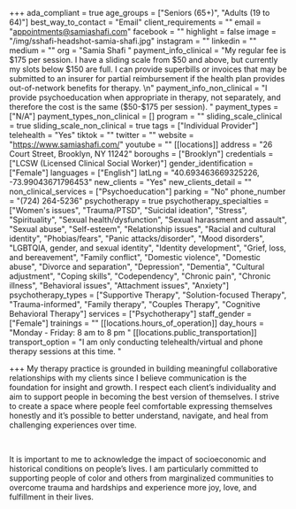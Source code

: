 +++
ada_compliant = true
age_groups = ["Seniors (65+)", "Adults (19 to 64)"]
best_way_to_contact = "Email"
client_requirements = ""
email = "appointments@samiashafi.com"
facebook = ""
highlight = false
image = "/img/sshafi-headshot-samia-shafi.jpg"
instagram = ""
linkedin = ""
medium = ""
org = "Samia Shafi "
payment_info_clinical = "My regular fee is $175 per session.  I have a sliding scale from $50 and above, but currently my slots below $150 are full. I can provide superbills or invoices that may be submitted to an insurer for partial reimbursement if the health plan provides out-of-network benefits for therapy.  \n"
payment_info_non_clinical = "I provide psychoeducation when appropriate in therapy, not separately, and therefore the cost is the same ($50-$175 per session).  "
payment_types = ["N/A"]
payment_types_non_clinical = []
program = ""
sliding_scale_clinical = true
sliding_scale_non_clinical = true
tags = ["Individual Provider"]
telehealth = "Yes"
tiktok = ""
twitter = ""
website = "https://www.samiashafi.com/"
youtube = ""
[[locations]]
address = "26 Court Street, Brooklyn, NY 11242"
boroughs = ["Brooklyn"]
credentials = ["LCSW (Licensed Clinical Social Worker)"]
gender_identification = ["Female"]
languages = ["English"]
latLng = "40.693463669325226, -73.99043671796453"
new_clients = "Yes"
new_clients_detail = ""
non_clinical_services = ["Psychoeducation"]
parking = "No"
phone_number = "(724) 264-5236"
psychotherapy = true
psychotherapy_specialties = ["Women's issues", "Trauma/PTSD", "Suicidal ideation", "Stress", "Spirituality", "Sexual health/dysfunction", "Sexual harassment and assault", "Sexual abuse", "Self-esteem", "Relationship issues", "Racial and cultural identity", "Phobias/fears", "Panic attacks/disorder", "Mood disorders", "LGBTQIA, gender, and sexual identity", "Identity development", "Grief, loss, and bereavement", "Family conflict", "Domestic violence", "Domestic abuse", "Divorce and separation", "Depression", "Dementia", "Cultural adjustment", "Coping skills", "Codependency", "Chronic pain", "Chronic illness", "Behavioral issues", "Attachment issues", "Anxiety"]
psychotherapy_types = ["Supportive Therapy", "Solution-focused Therapy", "Trauma-informed", "Family therapy", "Couples Therapy", "Cognitive Behavioral Therapy"]
services = ["Psychotherapy"]
staff_gender = ["Female"]
trainings = ""
[[locations.hours_of_operation]]
day_hours = "Monday - Friday: 8 am to 8 pm "
[[locations.public_transportation]]
transport_option = "I am only conducting telehealth/virtual and phone therapy sessions at this time.  "

+++
My therapy practice is grounded in building meaningful collaborative relationships with my clients since I believe communication is the foundation for insight and growth. I respect each client’s individuality and aim to support people in becoming the best version of themselves. I strive to create a space where people feel comfortable expressing themselves honestly and it’s possible to better understand, navigate, and heal from challenging experiences over time.

<br>

It is important to me to acknowledge the impact of socioeconomic and historical conditions on people’s lives. I am particularly committed to supporting people of color and others from marginalized communities to overcome trauma and hardships and experience more joy, love, and fulfillment in their lives.